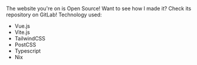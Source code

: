 The website you're on is Open Source! Want to see how I made it? Check its repository on GitLab!
Technology used:

- Vue.js
- Vite.js
- TailwindCSS
- PostCSS
- Typescript
- Nix
